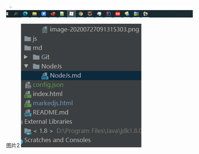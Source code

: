 ![image-20200727091315303](images/image-20200727091315303.png)




图片2
![image-20200727095018582](images/image-20200727095018582.png)